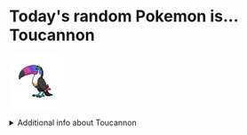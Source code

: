 # Today's random Pokemon is... Toucannon

![Toucannon shiny sprite](https://raw.githubusercontent.com/PokeAPI/sprites/master/sprites/pokemon/shiny/733.png)

<details>
<summary>Additional info about Toucannon</summary>

| srpite type | image |
|------|------|
| back_default | ![Toucannon back_default sprite](https://raw.githubusercontent.com/PokeAPI/sprites/master/sprites/pokemon/back/733.png) |
| back_shiny | ![Toucannon back_shiny sprite](https://raw.githubusercontent.com/PokeAPI/sprites/master/sprites/pokemon/back/shiny/733.png) |
| front_default | ![Toucannon front_default sprite](https://raw.githubusercontent.com/PokeAPI/sprites/master/sprites/pokemon/733.png) | </details>